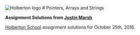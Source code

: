 <img src="https://www.holbertonschool.com/assets/holberton-logo-1cc451260ca3cd297def53f2250a9794810667c7ca7b5fa5879a569a457bf16f.png" alt="Holberton logo">
# Pointers, Arrays and Strings

**Assignment Solutions from [Justin Marsh](https://twitter.com/dogonthecircuit)**

[Holberton School](https://www.holbertonschool.com) assignment solutions for October 25th, 2016.
